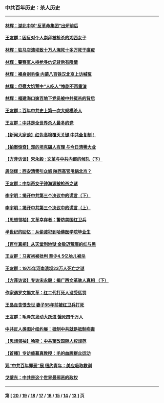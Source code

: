 ### 中共百年历史：杀人历史
---
#### [林辉：湖北中学“反革命集团”出炉前后](../../pages/nf1176106/n14082585.md?10180430) 
#### [王友群：因反对个人崇拜被枪杀的湘西女子](../../pages/nf1176106/n14048288.md?10180430) 
#### [林辉：驻马店溃坝致十万人淹死十多万死于瘟疫](../../pages/nf1176106/n14048231.md?10180430) 
#### [林辉：警察军人持枪寻仇记背后有隐情](../../pages/nf1176106/n14029745.md?10180430) 
#### [林辉：裸身别毛像 内蒙八百铁汉北京上访喊冤](../../pages/nf1176106/n14026693.md?10180430) 
#### [林辉：但愿大饥荒中“人吃人”惨剧不再重演](../../pages/nf1176106/n14020531.md?10180430) 
#### [林辉：福建海口逾百地下党员被中共冤杀的背后](../../pages/nf1176106/n13878946.md?10180430) 
#### [王友群：百年中共史上第一次大规模杀人](../../pages/nf1176106/n13863785.md?10180430) 
#### [王友群：中共是全世界杀人最多的党](../../pages/nf1176106/n13860689.md?10180430) 
#### [【新闻大家谈】红色高棉覆灭关键 中共全复制！](../../pages/nf1176106/n13850222.md?10180430) 
#### [【拍案惊奇】邓的坦克碾人有理 与今日清零大业](../../pages/nf1176106/n13729574.md?10180430) 
#### [【方菲访谈】宋永毅 : 文革与中共内部的倾轧（下）](../../pages/nf1176106/n13486836.md?10180430) 
#### [周晓辉：西安清零引众怒 陕西高官甩锅北京？](../../pages/nf1176106/n13484627.md?10180430) 
#### [王友群：中华奇女子钟海源被枪杀之谜](../../pages/nf1176106/n13430555.md?10180430) 
#### [李宇明：揭开中共第三个决议中的谎言（下）](../../pages/nf1176106/n13389389.md?10180430) 
#### [李宇明：揭开中共第三个决议中的谎言（上）](../../pages/nf1176106/n13388697.md?10180430) 
#### [【思想领袖】文革幸存者：警防美国红卫兵](../../pages/nf1176106/n13339289.md?10180430) 
#### [半世纪的回忆：从偷渡犯到哈佛医学院毕业生](../../pages/nf1176106/n13345328.md?10180430) 
#### [【百年真相】从天堂到地狱 金敬迈荒唐的红与黑](../../pages/nf1176106/n13336995.md?10180430) 
#### [王友群：马寅初被批判 至少4.5亿胎儿被杀](../../pages/nf1176106/n13260313.md?10180430) 
#### [王友群：1975年河南溃坝23万人死亡之谜](../../pages/nf1176106/n13231576.md?10180430) 
#### [【方菲访谈】专访宋永毅：揭广西文革骇人真相 （下）](../../pages/nf1176106/n13209074.md?10180430) 
#### [作家遇罗文揭文革：红二代打死人没受惩罚](../../pages/nf1176106/n13205254.md?10180430) 
#### [王晶垚含恨去世 妻子55年前被红卫兵打死](../../pages/nf1176106/n13203590.md?10180430) 
#### [王友群：毛泽东发动大跃进 饿死四千万人](../../pages/nf1176106/n13177158.md?10180430) 
#### [中共反人类图片纽约展：抵制中共就是抵制病毒](../../pages/nf1176106/n13115371.md?10180430) 
#### [【思想领袖】哈斯：中共窜改国际人权规范](../../pages/nf1176106/n13053647.md?10180430) 
#### [【首播】专访盛慕真教授：毛的血腥群众运动](../../pages/nf1176106/n13091782.md?10180430) 
#### [观“中共百年罪恶”展 纽约青年：美应吸取教训](../../pages/nf1176106/n13085246.md?10180430) 
#### [戈壁东：中共是这个世界最邪恶的政权](../../pages/nf1176106/n13085641.md?10180430) 

---
#### 第 [ [20](./20.md?10180430) / [19](./19.md?10180430) / [18](./18.md?10180430) / [17](./17.md?10180430) / [16](./16.md?10180430) / [15](./15.md?10180430) / [14](./14.md?10180430) / [13](./13.md?10180430) ] 页
